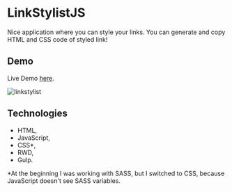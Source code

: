 # LinkStylistJS

Nice application where you can style your links. You can generate and copy HTML and CSS code of styled link!

## Demo

Live Demo [here](https://bartek0074.github.io/LinkStylistJS/).

![linkstylist](https://user-images.githubusercontent.com/88652468/206926316-8b9e38f7-a52d-4dbf-91f3-7341032e97cb.gif)

## Technologies

- HTML,
- JavaScript,
- CSS*,
- RWD,
- Gulp.

*At the beginning I was working with SASS, but I switched to CSS, because JavaScript doesn't see SASS variables.
